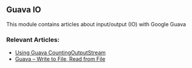## Guava IO

This module contains articles about input/output (IO) with Google Guava

### Relevant Articles: 

- [Using Guava CountingOutputStream](https://www.baeldung.com/guava-counting-outputstream)
- [Guava – Write to File, Read from File](https://www.baeldung.com/guava-write-to-file-read-from-file)
